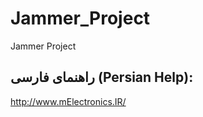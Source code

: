 # Jammer_Project
Jammer Project


راهنمای فارسی (Persian Help):
----------------
http://www.mElectronics.IR/
